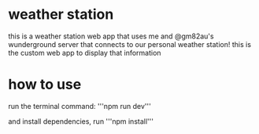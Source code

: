 # weather station

this is a weather station web app that uses 
me and @gm82au's wunderground server that 
connects to our personal weather station!
this is the custom web app to display 
that information

# how to use

run the terminal command:
'''npm run dev'''

and install dependencies, run
'''npm install'''